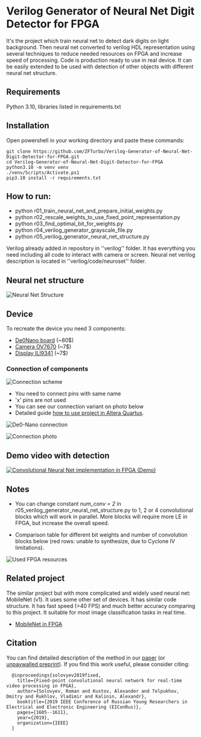 # Verilog Generator of Neural Net Digit Detector for FPGA

It's the project which train neural net to detect dark digits on light background. Then neural net converted to
verilog HDL representation using several techniques to reduce needed resources on FPGA and increase speed of processing. Code is
production ready to use in real device. It can be easily extended to be used with detection of other objects with
different neural net structure.

## Requirements
Python 3.10, libraries listed in requirements.txt

## Installation
Open powershell in your working directory and paste these commands:
```
git clone https://github.com/ZFTurbo/Verilog-Generator-of-Neural-Net-Digit-Detector-for-FPGA.git
cd Verilog-Generator-of-Neural-Net-Digit-Detector-for-FPGA
python3.10 -m venv venv
./venv/Scripts/Activate.ps1
pip3.10 install -r requirements.txt
```

## How to run:
* python r01_train_neural_net_and_prepare_initial_weights.py
* python r02_rescale_weights_to_use_fixed_point_representation.py
* python r03_find_optimal_bit_for_weights.py
* python r04_verilog_generator_grayscale_file.py
* python r05_verilog_generator_neural_net_structure.py

Verilog already added in repository in ''verilog'' folder. It has everything you need including all code
to interact with camera or screen. Neural net verilog description is located in ''verliog/code/neuroset'' folder.

## Neural net structure

![Neural Net Structure](https://github.com/ZFTurbo/Verilog-Generator-of-Neural-Net-Digit-Detector-for-FPGA/blob/master/images/Neural-Net-Structure.png "Neural Net Structure")

## Device
To recreate the device you need 3 components:
* [De0Nano board](http://www.ti.com/lit/ug/tidu737/tidu737.pdf) (~80$)
* [Camera OV7670](https://www.voti.nl/docs/OV7670.pdf) (~7$)
* [Display ILI9341](https://cdn-shop.adafruit.com/datasheets/ILI9341.pdf) (~7$)

### Connection of components

![Connection scheme](https://github.com/ZFTurbo/Verilog-Generator-of-Neural-Net-Digit-Detector-for-FPGA/blob/master/images/Connection-scheme.png "Connection scheme")
* You need to connect pins with same name
* 'x' pins are not used
* You can see our connection variant on photo below
* Detailed guide [how to use project in Altera Quartus](https://github.com/ZFTurbo/Verilog-Generator-of-Neural-Net-Digit-Detector-for-FPGA/blob/master/README_QUARTUS.md).

![De0-Nano connection](https://github.com/ZFTurbo/Verilog-Generator-of-Neural-Net-Digit-Detector-for-FPGA/blob/master/images/Connect-Detailed.jpg "De0-Nano connection")

![Connection photo](https://github.com/ZFTurbo/Verilog-Generator-of-Neural-Net-Digit-Detector-for-FPGA/blob/master/images/Connection-photo.jpg "Connection photo")

## Demo video with detection

[![Convolutional Neural Net implementation in FPGA (Demo)](https://github.com/ZFTurbo/Verilog-Generator-of-Neural-Net-Digit-Detector-for-FPGA/blob/master/images/Video-screen.jpg)](https://www.youtube.com/watch?v=Lhnf596o0cc)

## Notes

* You can change constant _num_conv = 2_ in r05_verilog_generator_neural_net_structure.py to 1, 2 or 4 convolutional 
blocks which will work in parallel. More blocks will require more LE in FPGA, but increase the overall speed.

* Comparison table for different bit weights and number of convolution blocks below (red rows: unable to synthesize, due to Cyclone IV limitations).
   
![Used FPGA resources](https://github.com/ZFTurbo/Verilog-Generator-of-Neural-Net-Digit-Detector-for-FPGA/blob/master/images/Info-Table.png "Used FPGA resources")

## Related project

The similar project but with more complicated and widely used neural net: MobileNet (v1). It uses some other set of devices. It has similar code structure. It has fast speed (>40 FPS) and much better accuracy comparing to this project. It suitable for most image classification tasks in real time.

* [MobileNet in FPGA](https://github.com/ZFTurbo/MobileNet-in-FPGA)

## Citation

You can find detailed description of the method in our [paper](https://doi.org/10.1109/EIConRus.2019.8656778) (or [unpaywalled preprint](https://arxiv.org/abs/1808.09945)). If you find this work useful, please consider citing:

      @inproceedings{solovyev2019fixed,
        title={Fixed-point convolutional neural network for real-time video processing in FPGA},
        author={Solovyev, Roman and Kustov, Alexander and Telpukhov, Dmitry and Rukhlov, Vladimir and Kalinin, Alexandr},
        booktitle={2019 IEEE Conference of Russian Young Researchers in Electrical and Electronic Engineering (EIConRus)},
        pages={1605--1611},
        year={2019},
        organization={IEEE}
      }
   
